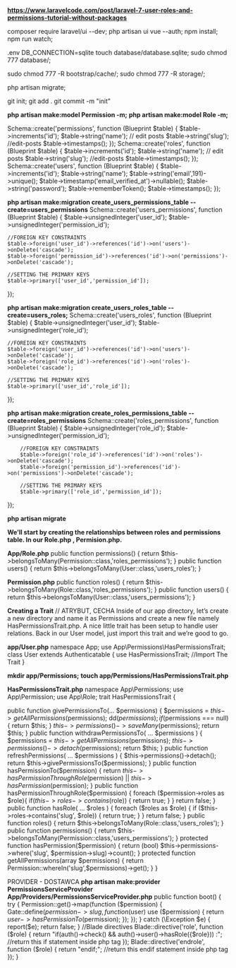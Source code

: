 **https://www.laravelcode.com/post/laravel-7-user-roles-and-permissions-tutorial-without-packages**

composer require laravel/ui --dev;
php artisan ui vue --auth;
npm install;
npm run watch;

.env
DB_CONNECTION=sqlite
touch database/database.sqlite;
sudo chmod 777 database/;

sudo chmod 777 -R bootstrap/cache/;
sudo chmod 777 -R storage/;


php artisan migrate;

git init;
git add .
git commit -m "init"

**php artisan make:model Permission -m;**
**php artisan make:model Role -m;**

Schema::create('permissions', function (Blueprint $table) {
    $table->increments('id');
    $table->string('name'); // edit posts
    $table->string('slug'); //edit-posts
    $table->timestamps();
});
Schema::create('roles', function (Blueprint $table) {
    $table->increments('id');
    $table->string('name'); // edit posts
    $table->string('slug'); //edit-posts
    $table->timestamps();
});
Schema::create('users', function (Blueprint $table) {
    $table->increments('id');
    $table->string('name');
    $table->string('email',191)->unique();
    $table->timestamp('email_verified_at')->nullable();
    $table->string('password');
    $table->rememberToken();
    $table->timestamps();
});

**php artisan make:migration create_users_permissions_table --create=users_permissions**
Schema::create('users_permissions', function (Blueprint $table) {
    $table->unsignedInteger('user_id');
    $table->unsignedInteger('permission_id');

    //FOREIGN KEY CONSTRAINTS
    $table->foreign('user_id')->references('id')->on('users')->onDelete('cascade');
    $table->foreign('permission_id')->references('id')->on('permissions')->onDelete('cascade');

    //SETTING THE PRIMARY KEYS
    $table->primary(['user_id','permission_id']);
});

**php artisan make:migration create_users_roles_table --create=users_roles;**
Schema::create('users_roles', function (Blueprint $table) {
    $table->unsignedInteger('user_id');
    $table->unsignedInteger('role_id');

    //FOREIGN KEY CONSTRAINTS
    $table->foreign('user_id')->references('id')->on('users')->onDelete('cascade');
    $table->foreign('role_id')->references('id')->on('roles')->onDelete('cascade');

    //SETTING THE PRIMARY KEYS
    $table->primary(['user_id','role_id']);
});

**php artisan make:migration create_roles_permissions_table --create=roles_permissions**
Schema::create('roles_permissions', function (Blueprint $table) {
        $table->unsignedInteger('role_id');
        $table->unsignedInteger('permission_id');

        //FOREIGN KEY CONSTRAINTS
        $table->foreign('role_id')->references('id')->on('roles')->onDelete('cascade');
        $table->foreign('permission_id')->references('id')->on('permissions')->onDelete('cascade');

        //SETTING THE PRIMARY KEYS
        $table->primary(['role_id','permission_id']);
});


**php artisan migrate**


**We’ll start by creating the relationships between roles and permissions table. In our Role.php , Permision.php.**

**App/Role.php**
public function permissions() {
   return $this->belongsToMany(Permission::class,'roles_permissions');
}
public function users() {
   return $this->belongsToMany(User::class,'users_roles');
}

**Permission.php**
public function roles() {
   return $this->belongsToMany(Role::class,'roles_permissions');
}
public function users() {
   return $this->belongsToMany(User::class,'users_permissions');
}

**Creating a Trait** // ATRYBUT, CECHA
Inside of our app directory, let’s create a new directory and name it as Permissions and create a new file namely HasPermissionsTrait.php. A nice little trait has been setup to handle user relations. Back in our User model, just import this trait and we’re good to go.

**app/User.php**
namespace App;
use App\Permissions\HasPermissionsTrait;
class User extends Authenticatable
{
    use HasPermissionsTrait; //Import The Trait
}


<!-- **mkdir app/Traits;** -->
**mkdir app/Permissions;**
**touch app/Permissions/HasPermissionsTrait.php**

**HasPermissionsTrait.php**
namespace App\Permissions;
use App\Permission;
use App\Role;
trait HasPermissionsTrait {

   public function givePermissionsTo(... $permissions) {
    $permissions = $this->getAllPermissions($permissions);
    dd($permissions);
    if($permissions === null) {
      return $this;
    }
    $this->permissions()->saveMany($permissions);
    return $this;
  }
  public function withdrawPermissionsTo( ... $permissions ) {
    $permissions = $this->getAllPermissions($permissions);
    $this->permissions()->detach($permissions);
    return $this;
  }
  public function refreshPermissions( ... $permissions ) {
    $this->permissions()->detach();
    return $this->givePermissionsTo($permissions);
  }
  public function hasPermissionTo($permission) {
    return $this->hasPermissionThroughRole($permission) || $this->hasPermission($permission);
  }
  public function hasPermissionThroughRole($permission) {
    foreach ($permission->roles as $role){
      if($this->roles->contains($role)) {
        return true;
      }
    }
    return false;
  }
  public function hasRole( ... $roles ) {
    foreach ($roles as $role) {
      if ($this->roles->contains('slug', $role)) {
        return true;
      }
    }
    return false;
  }
  public function roles() {
    return $this->belongsToMany(Role::class,'users_roles');
  }
  public function permissions() {
    return $this->belongsToMany(Permission::class,'users_permissions');
  }
  protected function hasPermission($permission) {
    return (bool) $this->permissions->where('slug', $permission->slug)->count();
  }
  protected function getAllPermissions(array $permissions) {
    return Permission::whereIn('slug',$permissions)->get();
  }
}

PROVIDER - DOSTAWCA
**php artisan make:provider PermissionsServiceProvider**
**App/Providers/PermissionsServiceProvider.php**
public function boot()
{
    try {
        Permission::get()->map(function ($permission) {
            Gate::define($permission->slug, function ($user) use ($permission) {
                return $user->hasPermissionTo($permission);
            });
        });
    } catch (\Exception $e) {
        report($e);
        return false;
    }
    //Blade directives
    Blade::directive('role', function ($role) {
            return "if(auth()->check() && auth()->user()->hasRole({$role})) :"; //return this if statement inside php tag
    });
    Blade::directive('endrole', function ($role) {
            return "endif;"; //return this endif statement inside php tag
    });
}

